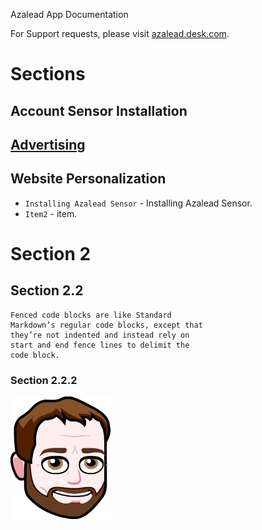 Azalead App Documentation

For Support requests, please visit [azalead.desk.com](http://azalead.desk.com).

# Sections

## Account Sensor Installation
## [Advertising](advertising.md)
## Website Personalization
* `Installing Azalead Sensor` - Installing Azalead Sensor.
* `Item2` - item.

# Section 2

## Section 2.2
```
Fenced code blocks are like Standard
Markdown’s regular code blocks, except that
they’re not indented and instead rely on
start and end fence lines to delimit the
code block.
```

### Section 2.2.2

![Author:Jean-Yves SIMON](img/jysimon.png)
